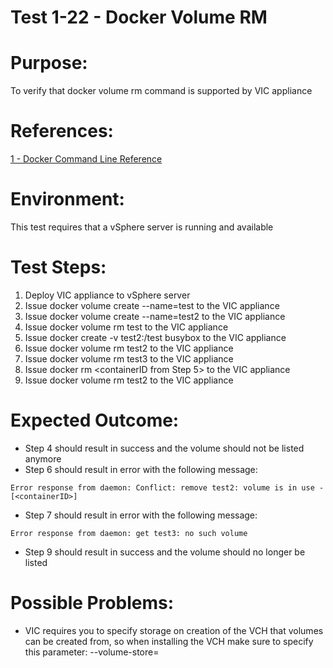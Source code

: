Test 1-22 - Docker Volume RM
=======

# Purpose:
To verify that docker volume rm command is supported by VIC appliance

# References:
[1 - Docker Command Line Reference](https://docs.docker.com/engine/reference/commandline/volume_rm/)

# Environment:
This test requires that a vSphere server is running and available

# Test Steps:
1. Deploy VIC appliance to vSphere server
2. Issue docker volume create --name=test to the VIC appliance
3. Issue docker volume create --name=test2 to the VIC appliance
4. Issue docker volume rm test to the VIC appliance
5. Issue docker create -v test2:/test busybox to the VIC appliance
6. Issue docker volume rm test2 to the VIC appliance
7. Issue docker volume rm test3 to the VIC appliance
8. Issue docker rm <containerID from Step 5> to the VIC appliance
9. Issue docker volume rm test2 to the VIC appliance

# Expected Outcome:
* Step 4 should result in success and the volume should not be listed anymore
* Step 6 should result in error with the following message:  
```
Error response from daemon: Conflict: remove test2: volume is in use - [<containerID>]
```
* Step 7 should result in error with the following message:  
```
Error response from daemon: get test3: no such volume
```
* Step 9 should result in success and the volume should no longer be listed

# Possible Problems:
* VIC requires you to specify storage on creation of the VCH that volumes can be created from, so when installing the VCH make sure to specify this parameter: --volume-store=